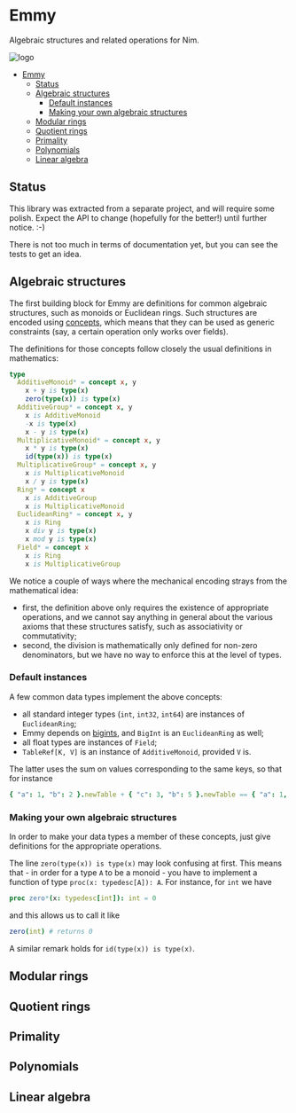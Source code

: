 # Emmy

Algebraic structures and related operations for Nim.

![logo](https://raw.githubusercontent.com/unicredit/emmy/master/emmy.png)

<!-- TOC depthFrom:1 depthTo:6 withLinks:1 updateOnSave:1 orderedList:0 -->

- [Emmy](#emmy)
	- [Status](#status)
	- [Algebraic structures](#algebraic-structures)
		- [Default instances](#default-instances)
		- [Making your own algebraic structures](#making-your-own-algebraic-structures)
	- [Modular rings](#modular-rings)
	- [Quotient rings](#quotient-rings)
	- [Primality](#primality)
	- [Polynomials](#polynomials)
	- [Linear algebra](#linear-algebra)

<!-- /TOC -->

## Status

This library was extracted from a separate project, and will require some
polish. Expect the API to change (hopefully for the better!) until further
notice. :-)

There is not too much in terms of documentation yet, but you can see the tests
to get an idea.

## Algebraic structures

The first building block for Emmy are definitions for common algebraic
structures, such as monoids or Euclidean rings. Such structures are encoded
using [concepts](http://nim-lang.org/docs/manual.html#generics-concepts),
which means that they can be used as generic constraints (say, a certain
operation only works over fields).

The definitions for those concepts follow closely the usual definitions in
mathematics:

```nim
type
  AdditiveMonoid* = concept x, y
    x + y is type(x)
    zero(type(x)) is type(x)
  AdditiveGroup* = concept x, y
    x is AdditiveMonoid
    -x is type(x)
    x - y is type(x)
  MultiplicativeMonoid* = concept x, y
    x * y is type(x)
    id(type(x)) is type(x)
  MultiplicativeGroup* = concept x, y
    x is MultiplicativeMonoid
    x / y is type(x)
  Ring* = concept x
    x is AdditiveGroup
    x is MultiplicativeMonoid
  EuclideanRing* = concept x, y
    x is Ring
    x div y is type(x)
    x mod y is type(x)
  Field* = concept x
    x is Ring
    x is MultiplicativeGroup
```

We notice a couple of ways where the mechanical encoding strays from the
mathematical idea:

* first, the definition above only requires the existence of appropriate
  operations, and we cannot say anything in general about the various axioms
  that these structures satisfy, such as associativity or commutativity;
* second, the division is mathematically only defined for non-zero
  denominators, but we have no way to enforce this at the level of types.

### Default instances

A few common data types implement the above concepts:

* all standard integer types (`int`, `int32`, `int64`) are instances of
  `EuclideanRing`;
* Emmy depends on [bigints](https://github.com/def-/nim-bigints), and
  `BigInt` is an `EuclideanRing` as well;
* all float types are instances of `Field`;
* `TableRef[K, V]` is an instance of `AdditiveMonoid`, provided `V` is.

The latter uses the sum on values corresponding to the same keys, so that for
instance

```nim
{ "a": 1, "b": 2 }.newTable + { "c": 3, "b": 5 }.newTable == { "a": 1, "c": 3, "b": 7 }.newTable
```

### Making your own algebraic structures

In order to make your data types a member of these concepts, just give
definitions for the appropriate operations.

The line `zero(type(x)) is type(x)` may look confusing at first. This means
that - in order for a type `A` to be a monoid - you have to implement a function
of type `proc(x: typedesc[A]): A`. For instance, for `int` we have

```nim
proc zero*(x: typedesc[int]): int = 0
```

and this allows us to call it like

```nim
zero(int) # returns 0
```

A similar remark holds for `id(type(x)) is type(x)`.

## Modular rings

## Quotient rings

## Primality

## Polynomials

## Linear algebra
